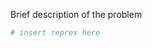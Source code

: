 <!--
Please briefly describe your problem and what output you expect. If you have a question, please don't use this form, but instead ask on the mailing list <https://groups.google.com/forum/#!forum/ggplot2> or stackoverflow <http://stackoverflow.com>.

Please include a minimal reprex. The goal of a reprex is to make it as easy as possible for me to recreate your problem so that I can fix it. If you've never heard of a reprex before, start by reading <https://github.com/jennybc/reprex#what-is-a-reprex>, and follow the advice further down the page. Do NOT include session info unless it's explicitly asked for, or you've used `reprex::reprex(..., si = TRUE)` to hide it away.  

Delete these instructions once you have read them.
-->

Brief description of the problem

```r
# insert reprex here
```
